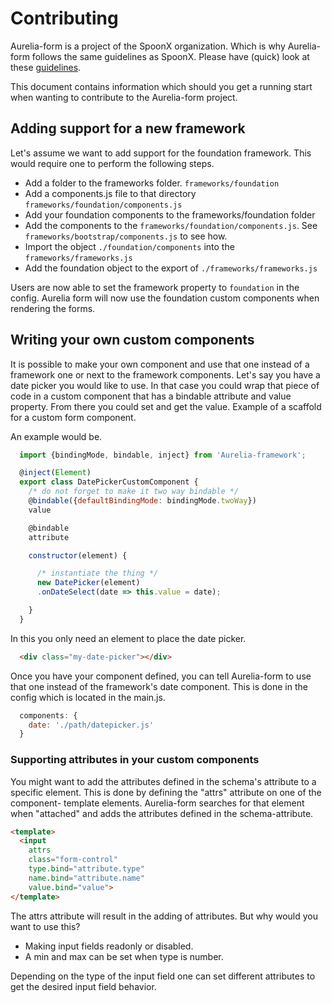 # Contributing

Aurelia-form is a project of the SpoonX organization. Which is why Aurelia-form
follows the same guidelines as SpoonX. Please have (quick) look at these
[guidelines](https://github.com/SpoonX/about/blob/master/CONTRIBUTING.md).

This document contains information which should you get a running start when
wanting to contribute to the Aurelia-form project.

## Adding support for a new framework

Let's assume we want to add support for the foundation framework. This would
require one to perform the following steps.

- Add a folder to the frameworks folder. `frameworks/foundation`
- Add a components.js file to that directory `frameworks/foundation/components.js`
- Add your foundation components to the frameworks/foundation folder
- Add the components to the `frameworks/foundation/components.js`. See
  `frameworks/bootstrap/components.js` to see how.
- Import the object `./foundation/components` into the `frameworks/frameworks.js`
- Add the foundation object to the export of `./frameworks/frameworks.js`

Users are now able to set the framework property to `foundation` in the config.
Aurelia form will now use the foundation custom components when rendering the
forms.

## Writing your own custom components

It is possible to make your own component and use that one instead of a
framework one or next to the framework components. Let's say you have a
date picker you would like to use. In that case you could wrap that piece of
code in a custom component that has a bindable attribute and value property. From
there you could set and get the value. Example of a scaffold for a custom
form component.

An example would be.

```JavaScript
  import {bindingMode, bindable, inject} from 'Aurelia-framework';

  @inject(Element)
  export class DatePickerCustomComponent {
    /* do not forget to make it two way bindable */
    @bindable({defaultBindingMode: bindingMode.twoWay})
    value

    @bindable
    attribute

    constructor(element) {

      /* instantiate the thing */
      new DatePicker(element)
      .onDateSelect(date => this.value = date);

    }
  }
```

In this you only need an element to place the date picker.

```HTML
  <div class="my-date-picker"></div>
```

Once you have your component defined, you can tell Aurelia-form to use
that one instead of the framework's date component. This is done in the config
which is located in the main.js.

```JavaScript
  components: {
    date: './path/datepicker.js'
  }
```

### Supporting attributes in your custom components

You might want to add the attributes defined in the schema's attribute to a specific
element. This is done by defining the "attrs" attribute on one of the component-
template elements. Aurelia-form searches for that element when "attached" and
adds the attributes defined in the schema-attribute.

```HTML
<template>
  <input
    attrs
    class="form-control"
    type.bind="attribute.type"
    name.bind="attribute.name"
    value.bind="value">
</template>
```

The attrs attribute will result in the adding of attributes. But why
would you want to use this?

- Making input fields readonly or disabled.
- A min and max can be set when type is number.

Depending on the type of the input field one can set different attributes to get
the desired input field behavior.
